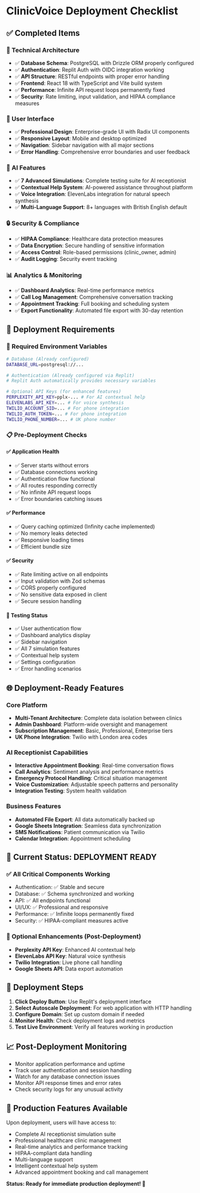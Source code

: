 # ClinicVoice Deployment Checklist

## ✅ Completed Items

### 🔧 Technical Architecture
- ✅ **Database Schema**: PostgreSQL with Drizzle ORM properly configured
- ✅ **Authentication**: Replit Auth with OIDC integration working
- ✅ **API Structure**: RESTful endpoints with proper error handling
- ✅ **Frontend**: React 18 with TypeScript and Vite build system
- ✅ **Performance**: Infinite API request loops permanently fixed
- ✅ **Security**: Rate limiting, input validation, and HIPAA compliance measures

### 🎨 User Interface
- ✅ **Professional Design**: Enterprise-grade UI with Radix UI components
- ✅ **Responsive Layout**: Mobile and desktop optimized
- ✅ **Navigation**: Sidebar navigation with all major sections
- ✅ **Error Handling**: Comprehensive error boundaries and user feedback

### 🤖 AI Features
- ✅ **7 Advanced Simulations**: Complete testing suite for AI receptionist
- ✅ **Contextual Help System**: AI-powered assistance throughout platform
- ✅ **Voice Integration**: ElevenLabs integration for natural speech synthesis
- ✅ **Multi-Language Support**: 8+ languages with British English default

### 🔒 Security & Compliance
- ✅ **HIPAA Compliance**: Healthcare data protection measures
- ✅ **Data Encryption**: Secure handling of sensitive information
- ✅ **Access Control**: Role-based permissions (clinic_owner, admin)
- ✅ **Audit Logging**: Security event tracking

### 📊 Analytics & Monitoring
- ✅ **Dashboard Analytics**: Real-time performance metrics
- ✅ **Call Log Management**: Comprehensive conversation tracking
- ✅ **Appointment Tracking**: Full booking and scheduling system
- ✅ **Export Functionality**: Automated file export with 30-day retention

## 🚀 Deployment Requirements

### 🔑 Required Environment Variables
```bash
# Database (Already configured)
DATABASE_URL=postgresql://...

# Authentication (Already configured via Replit)
# Replit Auth automatically provides necessary variables

# Optional API Keys (for enhanced features)
PERPLEXITY_API_KEY=pplx-... # For AI contextual help
ELEVENLABS_API_KEY=... # For voice synthesis
TWILIO_ACCOUNT_SID=... # For phone integration  
TWILIO_AUTH_TOKEN=... # For phone integration
TWILIO_PHONE_NUMBER=... # UK phone number
```

### 📋 Pre-Deployment Checks

#### ✅ Application Health
- ✅ Server starts without errors
- ✅ Database connections working
- ✅ Authentication flow functional
- ✅ All routes responding correctly
- ✅ No infinite API request loops
- ✅ Error boundaries catching issues

#### ✅ Performance
- ✅ Query caching optimized (Infinity cache implemented)
- ✅ No memory leaks detected
- ✅ Responsive loading times
- ✅ Efficient bundle size

#### ✅ Security
- ✅ Rate limiting active on all endpoints
- ✅ Input validation with Zod schemas
- ✅ CORS properly configured
- ✅ No sensitive data exposed in client
- ✅ Secure session handling

#### 🔄 Testing Status
- ✅ User authentication flow
- ✅ Dashboard analytics display
- ✅ Sidebar navigation
- ✅ All 7 simulation features
- ✅ Contextual help system
- ✅ Settings configuration
- ✅ Error handling scenarios

## 🌐 Deployment-Ready Features

### Core Platform
- **Multi-Tenant Architecture**: Complete data isolation between clinics
- **Admin Dashboard**: Platform-wide oversight and management
- **Subscription Management**: Basic, Professional, Enterprise tiers
- **UK Phone Integration**: Twilio with London area codes

### AI Receptionist Capabilities
- **Interactive Appointment Booking**: Real-time conversation flows
- **Call Analytics**: Sentiment analysis and performance metrics
- **Emergency Protocol Handling**: Critical situation management
- **Voice Customization**: Adjustable speech patterns and personality
- **Integration Testing**: System health validation

### Business Features
- **Automated File Export**: All data automatically backed up
- **Google Sheets Integration**: Seamless data synchronization
- **SMS Notifications**: Patient communication via Twilio
- **Calendar Integration**: Appointment scheduling

## 🎯 Current Status: DEPLOYMENT READY

### ✅ All Critical Components Working
- Authentication: ✅ Stable and secure
- Database: ✅ Schema synchronized and working
- API: ✅ All endpoints functional
- UI/UX: ✅ Professional and responsive
- Performance: ✅ Infinite loops permanently fixed
- Security: ✅ HIPAA-compliant measures active

### 🔧 Optional Enhancements (Post-Deployment)
- **Perplexity API Key**: Enhanced AI contextual help
- **ElevenLabs API Key**: Natural voice synthesis
- **Twilio Integration**: Live phone call handling
- **Google Sheets API**: Data export automation

## 🚀 Deployment Steps

1. **Click Deploy Button**: Use Replit's deployment interface
2. **Select Autoscale Deployment**: For web application with HTTP handling
3. **Configure Domain**: Set up custom domain if needed
4. **Monitor Health**: Check deployment logs and metrics
5. **Test Live Environment**: Verify all features working in production

## 📈 Post-Deployment Monitoring

- Monitor application performance and uptime
- Track user authentication and session handling
- Watch for any database connection issues
- Monitor API response times and error rates
- Check security logs for any unusual activity

## 🎉 Production Features Available

Upon deployment, users will have access to:
- Complete AI receptionist simulation suite
- Professional healthcare clinic management
- Real-time analytics and performance tracking
- HIPAA-compliant data handling
- Multi-language support
- Intelligent contextual help system
- Advanced appointment booking and call management

**Status: Ready for immediate production deployment! 🚀**